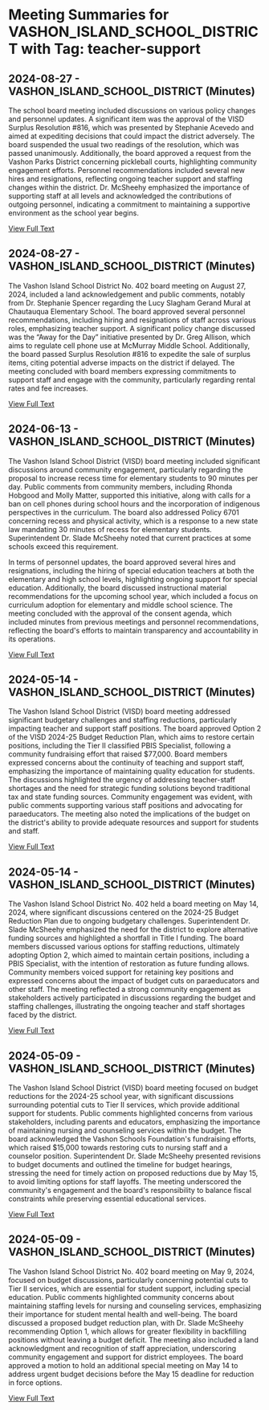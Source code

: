 # Meeting Summaries for VASHON_ISLAND_SCHOOL_DISTRICT with Tag: teacher-support

## 2024-08-27 - VASHON_ISLAND_SCHOOL_DISTRICT (Minutes)

The school board meeting included discussions on various policy changes and personnel updates. A significant item was the approval of the VISD Surplus Resolution #816, which was presented by Stephanie Acevedo and aimed at expediting decisions that could impact the district adversely. The board suspended the usual two readings of the resolution, which was passed unanimously. Additionally, the board approved a request from the Vashon Parks District concerning pickleball courts, highlighting community engagement efforts. Personnel recommendations included several new hires and resignations, reflecting ongoing teacher support and staffing changes within the district. Dr. McSheehy emphasized the importance of supporting staff at all levels and acknowledged the contributions of outgoing personnel, indicating a commitment to maintaining a supportive environment as the school year begins.

[View Full Text](https://raw.githubusercontent.com/VoronoiPerspectives/WashingtonStateSchoolBoardExplorer/refs/heads/main/data/countries/usa/states/wa/counties/king/school_boards/vashon_island_school_district/2024/2024-08-27-minutes.txt)

## 2024-08-27 - VASHON_ISLAND_SCHOOL_DISTRICT (Minutes)

The Vashon Island School District No. 402 board meeting on August 27, 2024, included a land acknowledgement and public comments, notably from Dr. Stephanie Spencer regarding the Lucy Slagham Gerand Mural at Chautauqua Elementary School. The board approved several personnel recommendations, including hiring and resignations of staff across various roles, emphasizing teacher support. A significant policy change discussed was the “Away for the Day” initiative presented by Dr. Greg Allison, which aims to regulate cell phone use at McMurray Middle School. Additionally, the board passed Surplus Resolution #816 to expedite the sale of surplus items, citing potential adverse impacts on the district if delayed. The meeting concluded with board members expressing commitments to support staff and engage with the community, particularly regarding rental rates and fee increases.

[View Full Text](https://raw.githubusercontent.com/VoronoiPerspectives/WashingtonStateSchoolBoardExplorer/refs/heads/main/data/countries/usa/states/wa/counties/king/school_boards/vashon_island_school_district/2024/2024-08-27-draft-minutes.txt)

## 2024-06-13 - VASHON_ISLAND_SCHOOL_DISTRICT (Minutes)

The Vashon Island School District (VISD) board meeting included significant discussions around community engagement, particularly regarding the proposal to increase recess time for elementary students to 90 minutes per day. Public comments from community members, including Rhonda Hobgood and Molly Matter, supported this initiative, along with calls for a ban on cell phones during school hours and the incorporation of indigenous perspectives in the curriculum. The board also addressed Policy 6701 concerning recess and physical activity, which is a response to a new state law mandating 30 minutes of recess for elementary students. Superintendent Dr. Slade McSheehy noted that current practices at some schools exceed this requirement. 

In terms of personnel updates, the board approved several hires and resignations, including the hiring of special education teachers at both the elementary and high school levels, highlighting ongoing support for special education. Additionally, the board discussed instructional material recommendations for the upcoming school year, which included a focus on curriculum adoption for elementary and middle school science. The meeting concluded with the approval of the consent agenda, which included minutes from previous meetings and personnel recommendations, reflecting the board's efforts to maintain transparency and accountability in its operations.

[View Full Text](https://raw.githubusercontent.com/VoronoiPerspectives/WashingtonStateSchoolBoardExplorer/refs/heads/main/data/countries/usa/states/wa/counties/king/school_boards/vashon_island_school_district/2024/2024-06-13-minutes.txt)

## 2024-05-14 - VASHON_ISLAND_SCHOOL_DISTRICT (Minutes)

The Vashon Island School District (VISD) board meeting addressed significant budgetary challenges and staffing reductions, particularly impacting teacher and support staff positions. The board approved Option 2 of the VISD 2024-25 Budget Reduction Plan, which aims to restore certain positions, including the Tier II classified PBIS Specialist, following a community fundraising effort that raised $77,000. Board members expressed concerns about the continuity of teaching and support staff, emphasizing the importance of maintaining quality education for students. The discussions highlighted the urgency of addressing teacher-staff shortages and the need for strategic funding solutions beyond traditional tax and state funding sources. Community engagement was evident, with public comments supporting various staff positions and advocating for paraeducators. The meeting also noted the implications of the budget on the district's ability to provide adequate resources and support for students and staff.

[View Full Text](https://raw.githubusercontent.com/VoronoiPerspectives/WashingtonStateSchoolBoardExplorer/refs/heads/main/data/countries/usa/states/wa/counties/king/school_boards/vashon_island_school_district/2024/2024-05-14-minutes.txt)

## 2024-05-14 - VASHON_ISLAND_SCHOOL_DISTRICT (Minutes)

The Vashon Island School District No. 402 held a board meeting on May 14, 2024, where significant discussions centered on the 2024-25 Budget Reduction Plan due to ongoing budgetary challenges. Superintendent Dr. Slade McSheehy emphasized the need for the district to explore alternative funding sources and highlighted a shortfall in Title I funding. The board members discussed various options for staffing reductions, ultimately adopting Option 2, which aimed to maintain certain positions, including a PBIS Specialist, with the intention of restoration as future funding allows. Community members voiced support for retaining key positions and expressed concerns about the impact of budget cuts on paraeducators and other staff. The meeting reflected a strong community engagement as stakeholders actively participated in discussions regarding the budget and staffing challenges, illustrating the ongoing teacher and staff shortages faced by the district.

[View Full Text](https://raw.githubusercontent.com/VoronoiPerspectives/WashingtonStateSchoolBoardExplorer/refs/heads/main/data/countries/usa/states/wa/counties/king/school_boards/vashon_island_school_district/2024/2024-05-14-draft-minutes.txt)

## 2024-05-09 - VASHON_ISLAND_SCHOOL_DISTRICT (Minutes)

The Vashon Island School District (VISD) board meeting focused on budget reductions for the 2024-25 school year, with significant discussions surrounding potential cuts to Tier II services, which provide additional support for students. Public comments highlighted concerns from various stakeholders, including parents and educators, emphasizing the importance of maintaining nursing and counseling services within the budget. The board acknowledged the Vashon Schools Foundation's fundraising efforts, which raised $15,000 towards restoring cuts to nursing staff and a counselor position. Superintendent Dr. Slade McSheehy presented revisions to budget documents and outlined the timeline for budget hearings, stressing the need for timely action on proposed reductions due by May 15, to avoid limiting options for staff layoffs. The meeting underscored the community's engagement and the board's responsibility to balance fiscal constraints while preserving essential educational services.

[View Full Text](https://raw.githubusercontent.com/VoronoiPerspectives/WashingtonStateSchoolBoardExplorer/refs/heads/main/data/countries/usa/states/wa/counties/king/school_boards/vashon_island_school_district/2024/2024-05-09-minutes.txt)

## 2024-05-09 - VASHON_ISLAND_SCHOOL_DISTRICT (Minutes)

The Vashon Island School District No. 402 board meeting on May 9, 2024, focused on budget discussions, particularly concerning potential cuts to Tier II services, which are essential for student support, including special education. Public comments highlighted community concerns about maintaining staffing levels for nursing and counseling services, emphasizing their importance for student mental health and well-being. The board discussed a proposed budget reduction plan, with Dr. Slade McSheehy recommending Option 1, which allows for greater flexibility in backfilling positions without leaving a budget deficit. The meeting also included a land acknowledgment and recognition of staff appreciation, underscoring community engagement and support for district employees. The board approved a motion to hold an additional special meeting on May 14 to address urgent budget decisions before the May 15 deadline for reduction in force options.

[View Full Text](https://raw.githubusercontent.com/VoronoiPerspectives/WashingtonStateSchoolBoardExplorer/refs/heads/main/data/countries/usa/states/wa/counties/king/school_boards/vashon_island_school_district/2024/2024-05-09-draft-minutes.txt)

